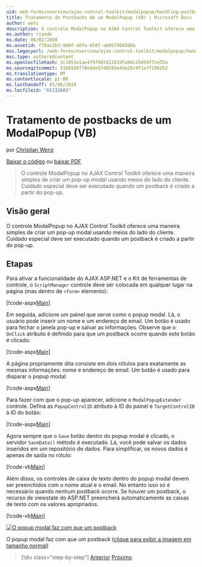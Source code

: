 ```yaml
---
uid: web-forms/overview/ajax-control-toolkit/modalpopup/handling-postbacks-from-a-modalpopup-vb
title: Tratamento de Postbacks de um ModalPopup (VB) | Microsoft Docs
author: wenz
description: O controle ModalPopup no AJAX Control Toolkit oferece uma maneira simples de criar um pop-up modal usando meios do lado do cliente. Cuidado especial deve ser executado quando um pos...
ms.author: riande
ms.date: 06/02/2008
ms.assetid: f70ac2b3-900f-40fa-858f-ab057904506b
msc.legacyurl: /web-forms/overview/ajax-control-toolkit/modalpopup/handling-postbacks-from-a-modalpopup-vb
msc.type: authoredcontent
ms.openlocfilehash: 3c1951e1ae4f97982d1263dfa9dc29454f7ce55a
ms.sourcegitcommit: 51b01b6ff8edde57d8243e4da28c9f1e7f1962b2
ms.translationtype: MT
ms.contentlocale: pt-BR
ms.lasthandoff: 05/06/2019
ms.locfileid: "65132683"
---
```

# <a name="handling-postbacks-from-a-modalpopup-vb"></a>Tratamento de postbacks de um ModalPopup (VB)

por [Christian Wenz](https://github.com/wenz)

[Baixar o código](http://download.microsoft.com/download/2/4/0/24052038-f942-4336-905b-b60ae56f0dd5/ModalPopup3.vb.zip) ou [baixar PDF](http://download.microsoft.com/download/b/6/a/b6ae89ee-df69-4c87-9bfb-ad1eb2b23373/modalpopup3VB.pdf)

> O controle ModalPopup no AJAX Control Toolkit oferece uma maneira simples de criar um pop-up modal usando meios do lado do cliente. Cuidado especial deve ser executado quando um postback é criado a partir do pop-up.

## <a name="overview"></a>Visão geral

O controle ModalPopup no AJAX Control Toolkit oferece uma maneira simples de criar um pop-up modal usando meios do lado do cliente. Cuidado especial deve ser executado quando um postback é criado a partir do pop-up.

## <a name="steps"></a>Etapas

Para ativar a funcionalidade do AJAX ASP.NET e o Kit de ferramentas de controle, o `ScriptManager` controle deve ser colocada em qualquer lugar na página (mas dentro de `<form>` elemento):

[!code-aspx[Main](handling-postbacks-from-a-modalpopup-vb/samples/sample1.aspx)]

Em seguida, adicione um painel que serve como o popup modal. Lá, o usuário pode inserir um nome e um endereço de email. Um botão é usado para fechar o janela pop-up e salvar as informações. Observe que o `OnClick` atributo é definido para que um postback ocorre quando este botão é clicado:

[!code-aspx[Main](handling-postbacks-from-a-modalpopup-vb/samples/sample2.aspx)]

A página propriamente dita consiste em dois rótulos para exatamente as mesmas informações: nome e endereço de email. Um botão é usado para disparar o popup modal:

[!code-aspx[Main](handling-postbacks-from-a-modalpopup-vb/samples/sample3.aspx)]

Para fazer com que o pop-up aparecer, adicione o `ModalPopupExtender` controle. Defina as `PopupControlID` atributo à ID do painel e `TargetControlID` à ID do botão:

[!code-aspx[Main](handling-postbacks-from-a-modalpopup-vb/samples/sample4.aspx)]

Agora sempre que o `Save` botão dentro do popup modal é clicado, o servidor `SaveData()` método é executado. Lá, você pode salvar os dados inseridos em um repositório de dados. Para simplificar, os novos dados é apenas de saída no rótulo:

[!code-vb[Main](handling-postbacks-from-a-modalpopup-vb/samples/sample5.vb)]

Além disso, os controles de caixa de texto dentro do popup modal devem ser preenchidos com o nome atual e o email. No entanto isso só é necessário quando nenhum postback ocorre. Se houver um postback, o recurso de viewstate do ASP.NET preencherá automaticamente as caixas de texto com os valores apropriados.

[!code-vb[Main](handling-postbacks-from-a-modalpopup-vb/samples/sample6.vb)]

[![O popup modal faz com que um postback](handling-postbacks-from-a-modalpopup-vb/_static/image2.png)](handling-postbacks-from-a-modalpopup-vb/_static/image1.png)

O popup modal faz com que um postback ([clique para exibir a imagem em tamanho normal](handling-postbacks-from-a-modalpopup-vb/_static/image3.png))

> [!div class="step-by-step"]
> [Anterior](using-modalpopup-with-a-repeater-control-vb.md)
> [Próximo](positioning-a-modalpopup-vb.md)

